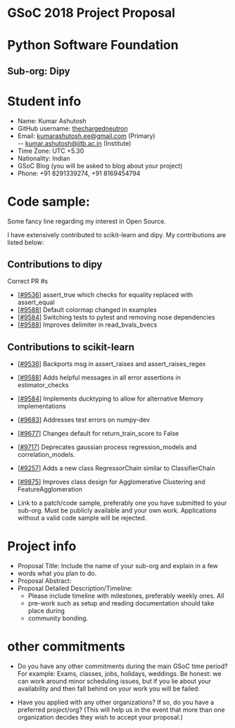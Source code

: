 
# GSoC 2018 Project Proposal
# Python Software Foundation
## Sub-org: Dipy

# Student info
* Name:  Kumar Ashutosh
* GitHub username:  [thechargedneutron](https://github.com/thechargedneutron)
* Email: kumarashutosh.ee@gmail.com (Primary)  
         -- kumar.ashutosh@iitb.ac.in (Institute)
* Time Zone:  UTC +5.30
* Nationality: Indian
* GSoC Blog (you will be asked to blog about your project)
* Phone: +91 8291339274, +91 8169454794

# Code sample:
Some fancy line regarding my interest in Open Source.

I have extensively contributed to scikit-learn and dipy. My contributions are listed below:  
## Contributions to dipy  
Correct PR #s
* [[#9536](https://github.com/scikit-learn/scikit-learn/pull/9536)] assert_true which checks for equality replaced with assert_equal
* [[#9588](https://github.com/scikit-learn/scikit-learn/pull/9588)] Default colormap changed in examples
* [[#9584](https://github.com/scikit-learn/scikit-learn/pull/9584)] Switching tests to pytest and removing nose dependencies
* [[#9588](https://github.com/scikit-learn/scikit-learn/pull/9588)] Improves delimiter in read_bvals_bvecs



## Contributions to scikit-learn
* [[#9536](https://github.com/scikit-learn/scikit-learn/pull/9536)] Backports msg in assert\_raises and assert\_raises\_regex
* [[#9588](https://github.com/scikit-learn/scikit-learn/pull/9588)] Adds helpful messages in all error assertions in estimator\_checks
* [[#9584](https://github.com/scikit-learn/scikit-learn/pull/9584)] Implements ducktyping to allow for alternative Memory implementations
* [[#9683](https://github.com/scikit-learn/scikit-learn/pull/9683)] Addresses test errors on numpy-dev
* [[#9677](https://github.com/scikit-learn/scikit-learn/pull/9677)] Changes default for return\_train\_score to False
* [[#9717](https://github.com/scikit-learn/scikit-learn/pull/9717)] Deprecates gaussian process regression\_models and correlation\_models.
* [[#9257](https://github.com/scikit-learn/scikit-learn/pull/9257)] Adds a new class RegressorChain similar to ClassifierChain
* [[#9875](https://github.com/scikit-learn/scikit-learn/pull/9875)] Improves class design for Agglomerative Clustering and FeatureAgglomeration

* Link to a patch/code sample, preferably one you have submitted to your sub-org. Must be publicly available and your own work. Applications without a valid code sample will be rejected.

# Project info
* Proposal Title:  Include the name of your sub-org and explain in a few
* words what you plan to do.
* Proposal Abstract:
* Proposal Detailed Description/Timeline:
  * Please include timeline with milestones, preferably weekly ones. All
  * pre-work such as setup and reading documentation should take place during
  * community bonding.

# other commitments
* Do you have any other commitments during the main GSoC time period? For
example: Exams, classes, jobs, holidays, weddings. Be honest: we can work
around minor scheduling issues, but if you lie about your availability and
then fall behind on your work you will be failed.

* Have you applied with any other organizations? If so, do you have a preferred
project/org? (This will help us in the event that more than one organization
decides they wish to accept your proposal.)
